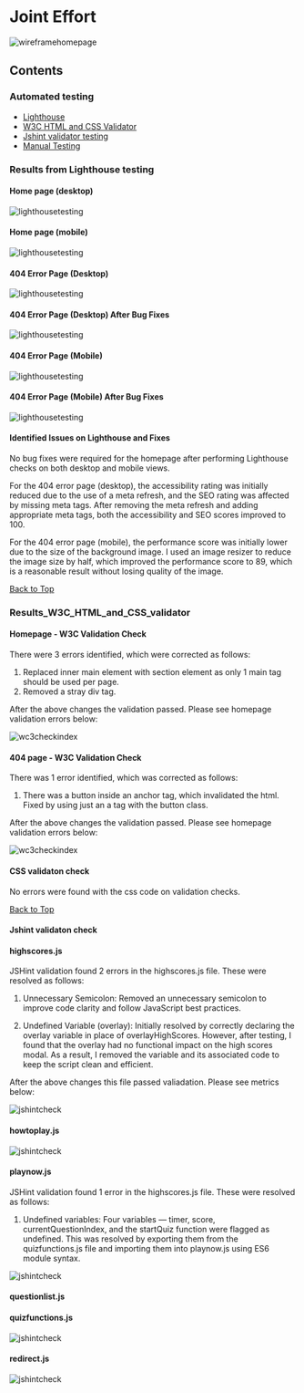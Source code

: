 # Joint Effort

![wireframehomepage](/assets/images/responsivemockup.png)

## Contents

### Automated testing
* [Lighthouse](#results-from-lighthouse-testing)
* [W3C HTML and CSS Validator](#results_w3c_html_and_css_validator)
* [Jshint validator testing](#jshint_validator_testing)
* [Manual Testing](#manual-testing)

### Results from Lighthouse testing

#### Home page (desktop)
![lighthousetesting](assets/images/lighthousehome.png)

#### Home page (mobile)
![lighthousetesting](assets/images/lighthousehomemobile.png)

#### 404 Error Page (Desktop)
![lighthousetesting](assets/images/lighthouse404.png)

#### 404 Error Page (Desktop) After Bug Fixes
![lighthousetesting](assets/images/lighthouse404edit.png)

#### 404 Error Page (Mobile)
![lighthousetesting](assets/images/lighthouse404mobile.png)

#### 404 Error Page (Mobile) After Bug Fixes
![lighthousetesting](assets/images/lighthouse404mobedit.png)

#### Identified Issues on Lighthouse and Fixes

No bug fixes were required for the homepage after performing Lighthouse checks on both desktop and mobile views.

For the 404 error page (desktop), the accessibility rating was initially reduced due to the use of a meta refresh, and the SEO rating was affected by missing meta tags. After removing the meta refresh and adding appropriate meta tags, both the accessibility and SEO scores improved to 100.

For the 404 error page (mobile), the performance score was initially lower due to the size of the background image. I used an image resizer to reduce the image size by half, which improved the performance score to 89, which is a reasonable result without losing quality of the image.

[Back to Top](#contents)

### Results_W3C_HTML_and_CSS_validator

#### Homepage - W3C Validation Check

There were 3 errors identified, which were corrected as follows:

1. Replaced inner main element with section element as only 1 main tag should be used per page.
2. Removed a stray div tag.

After the above changes the validation passed. Please see homepage validation errors below:

![wc3checkindex](assets/images/htmlvalidationhomepage.png)

#### 404 page - W3C Validation Check

There was 1 error identified, which was corrected as follows:

1. There was a button inside an anchor tag, which invalidated the html. Fixed by using just an a tag with the button class.

After the above changes the validation passed. Please see homepage validation errors below:

![wc3checkindex](assets/images/htmlvalidation404.png)

#### CSS validaton check

No errors were found with the css code on validation checks.

[Back to Top](#contents)

#### Jshint validaton check

#### highscores.js

JSHint validation found 2 errors in the highscores.js file. These were resolved as follows:

1. Unnecessary Semicolon: Removed an unnecessary semicolon to improve code clarity and follow JavaScript best practices.

2. Undefined Variable (overlay): Initially resolved by correctly declaring the overlay variable in place of overlayHighScores. However, after testing, I found that the overlay had no functional impact on the high scores modal. As a result, I removed the variable and its associated code to keep the script clean and efficient.

After the above changes this file passed valiadation. Please see metrics below:

![jshintcheck](assets/images/jshintcheckhighscores.png)

#### howtoplay.js

![jshintcheck](assets/images/jshintcheckhowtoplay.png)

#### playnow.js

JSHint validation found 1 error in the highscores.js file. These were resolved as follows:

1. Undefined variables: Four variables — timer, score, currentQuestionIndex, and the startQuiz function were flagged as undefined. This was resolved by exporting them from the quizfunctions.js file and importing them into playnow.js using ES6 module syntax.

![jshintcheck](assets/images/jshintcheckplaynow.png)

#### questionlist.js

#### quizfunctions.js

![jshintcheck](assets/images/jshintcheckquizfunctions.png)

#### redirect.js

![jshintcheck](assets/images/jshintcheckredirect.png)

